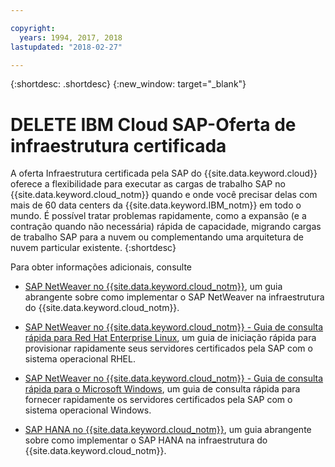 ```yaml
---

copyright:
  years: 1994, 2017, 2018
lastupdated: "2018-02-27"

---
```


{:shortdesc: .shortdesc}
{:new_window: target="_blank"}

# DELETE IBM Cloud SAP-Oferta de infraestrutura certificada

A oferta Infraestrutura certificada pela SAP do {{site.data.keyword.cloud}} oferece a
flexibilidade para executar as cargas de trabalho SAP no {{site.data.keyword.cloud_notm}} quando e onde você precisar delas com mais de 60 data centers da
{{site.data.keyword.IBM_notm}} em todo o mundo. É possível tratar problemas rapidamente, como a expansão (e a contração quando não necessária) rápida de capacidade, migrando cargas de trabalho SAP para a nuvem ou complementando uma arquitetura de nuvem particular existente.
{:shortdesc}

Para obter informações adicionais, consulte 

  * [SAP NetWeaver no {{site.data.keyword.cloud_notm}}](https://console.bluemix.net/docs/infrastructure/sap-netweaver/sap-index.html#getting-started), um guia abrangente sobre como implementar o SAP NetWeaver na infraestrutura do {{site.data.keyword.cloud_notm}}.
  * [SAP NetWeaver no {{site.data.keyword.cloud_notm}} - Guia de consulta rápida para Red Hat Enterprise Linux](https://console.bluemix.net/docs/infrastructure/sap-netweaver-rhel-qrg/rhel-index.html#getting-started), um guia de iniciação rápida para provisionar rapidamente seus servidores certificados pela SAP com o sistema operacional RHEL.
  * [SAP
NetWeaver no {{site.data.keyword.cloud_notm}} - Guia de consulta rápida para o Microsoft Windows](https://console.bluemix.net/docs/infrastructure/sap-netweaver-ms-qrg/ms-index.html#getting-started), um guia de
consulta rápida para fornecer rapidamente os servidores certificados pela SAP com o sistema operacional Windows.
  
  * [SAP HANA no {{site.data.keyword.cloud_notm}}](https://console.bluemix.net/docs/infrastructure/sap-hana/hana-index.html#getting-started), um guia abrangente sobre como implementar o SAP HANA na infraestrutura do {{site.data.keyword.cloud_notm}}.
